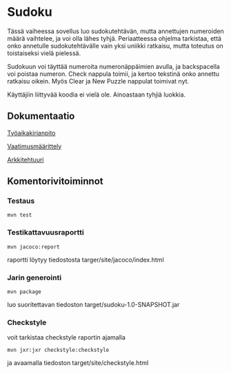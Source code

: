 # Sudoku

Tässä vaiheessa sovellus luo sudokutehtävän, mutta annettujen numeroiden määrä vaihtelee, ja voi olla lähes tyhjä. Periaatteessa ohjelma tarkistaa, että onko annetulle sudokutehtävälle vain yksi uniikki ratkaisu, mutta toteutus on toistaiseksi vielä pielessä.

Sudokuun voi täyttää numeroita numeronäppäimien avulla, ja backspacella voi poistaa numeron. Check nappula toimii, ja kertoo tekstinä onko annettu ratkaisu oikein. Myös Clear ja New Puzzle nappulat toimivat nyt.

Käyttäjiin liittyvää koodia ei vielä ole. Ainoastaan tyhjiä luokkia.

## Dokumentaatio
[Työaikakirjanpito](https://github.com/jkokko/otm-harjoitustyo/blob/master/dokumentointi/tyoaikakirjanpito.md)

[Vaatimusmäärittely](https://github.com/jkokko/otm-harjoitustyo/blob/master/dokumentointi/Vaatimusmaarittely.md)

[Arkkitehtuuri](https://github.com/jkokko/otm-harjoitustyo/blob/master/dokumentointi/arkkitehtuuri.md)

## Komentorivitoiminnot

### Testaus
```
mvn test
```

### Testikattavuusraportti

```
mvn jacoco:report
``` 

raportti löytyy tiedostosta targer/site/jacoco/index.html

### Jarin generointi
```
mvn package
``` 

luo suoritettavan tiedoston target/sudoku-1.0-SNAPSHOT.jar

### Checkstyle
voit tarkistaa checkstyle raportin ajamalla

```
mvn jxr:jxr checkstyle:checkstyle
```

ja avaamalla tiedoston target/site/checkstyle.html
